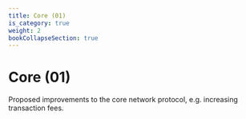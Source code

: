 ```yaml
---
title: Core (01)
is_category: true
weight: 2
bookCollapseSection: true
---
```


# Core (01)

Proposed improvements to the core network protocol, e.g. increasing transaction fees.
